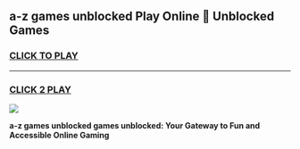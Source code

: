 
## a-z games unblocked Play Online 👋 Unblocked Games
<h3>
<a href="https://premium.freeplayer.one?title=a-z_games_unblocked&ref=19F">CLICK TO PLAY</a></h3>
<hr>

<h3>
<a href="https://premium.freeplayer.one?title=a-z_games_unblocked&ref=19F">CLICK 2 PLAY</a>
  
</h3>

<a href="https://premium.freeplayer.one?title=a-z_games_unblocked&ref=19F"><img src="https://clearcache.store/games.png"></a>


**a-z games unblocked games unblocked: Your Gateway to Fun and Accessible Online Gaming**
